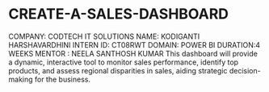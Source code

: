 # CREATE-A-SALES-DASHBOARD
COMPANY: CODTECH IT SOLUTIONS
NAME: KODIGANTI HARSHAVARDHINI
INTERN ID: CT08RWT
DOMAIN: POWER BI
DURATION:4 WEEKS
MENTOR : NEELA SANTHOSH KUMAR
This dashboard will provide a dynamic, interactive tool to monitor sales performance, identify top products, and assess regional disparities in sales, aiding strategic decision-making for the business.
